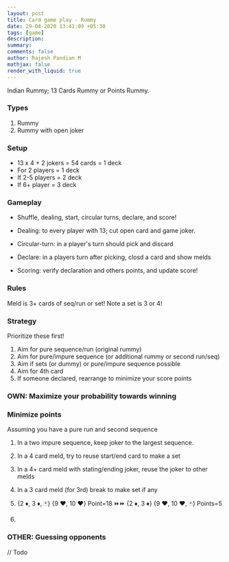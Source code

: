 ```yaml
---
layout: post
title: Card game play - Rummy
date: 29-04-2020 13:41:09 +05:30
tags: [game]
description:
summary:
comments: false
author: Rajesh Pandian M
mathjax: false
render_with_liquid: true
---
```


Indian Rummy; 13 Cards Rummy or Points Rummy.

### Types

1. Rummy
2. Rummy with open joker

### Setup

- 13 x 4 + 2 jokers = 54 cards = 1 deck
- For 2 players  = 1 deck
- If 2-5 players  = 2 deck
- If 6+  player = 3 deck

### Gameplay


- Shuffle, dealing, start, circular turns, declare, and score!

- Dealing: to every player with 13; cut open card and game joker.
- Circular-turn: in a player's turn should pick and discard
- Declare: in a players turn after picking, closd a card and show melds
- Scoring: verify declaration and others points, and update score!

### Rules

Meld is 3+ cards of seq/run or set!
Note a set is 3 or 4!


### Strategy

Prioritize these first!

1. Aim for pure sequence/run (original rummy)
2. Aim for pure/impure sequence (or additional rummy or second run/seq)
3. Aim if sets (or dummy) or pure/impure sequence possible
4. Aim for 4th card
5. If someone declared, rearrange to minimize your score points


### OWN: Maximize your probability towards winning



### Minimize points

Assuming you have a pure run and second sequence

1. In a two impure sequence, keep joker to the largest sequence.
2. In a 4 card meld, try to reuse start/end card to make a set
3. In a 4+ card meld with stating/ending joker, reuse the joker to other melds
4. In a 3 card meld (for 3rd) break to make set if any


1. {2 :diamonds:, 3 :diamonds:,  :black_joker:} {9 :hearts:, 10 :hearts:} Point=18 :fast_forward::fast_forward: {2 :diamonds:, 3 :diamonds:} {9 :hearts:, 10 :hearts:, :black_joker:}  Points=5
2.

### OTHER: Guessing opponents

// Todo
